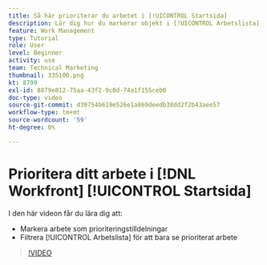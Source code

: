 ```yaml
---
title: Så här prioriterar du arbetet i [!UICONTROL Startsida]
description: Lär dig hur du markerar objekt i [!UICONTROL Arbetslista] som prioritetsuppgifter på hemsidan. Filtrera sedan listan för att se det du prioriterar [!DNL  Workfront].
feature: Work Management
type: Tutorial
role: User
level: Beginner
activity: use
team: Technical Marketing
thumbnail: 335100.png
kt: 8799
exl-id: 8879e812-75aa-43f2-9c0d-74a1f155ceb0
doc-type: video
source-git-commit: d39754b619e526e1a869deedb38dd2f2b43aee57
workflow-type: tm+mt
source-wordcount: '59'
ht-degree: 0%

---
```


# Prioritera ditt arbete i [!DNL Workfront] [!UICONTROL Startsida]

I den här videon får du lära dig att:

* Markera arbete som prioriteringstilldelningar
* Filtrera [!UICONTROL Arbetslista] för att bara se prioriterat arbete

>[!VIDEO](https://video.tv.adobe.com/v/335100/?quality=12)
